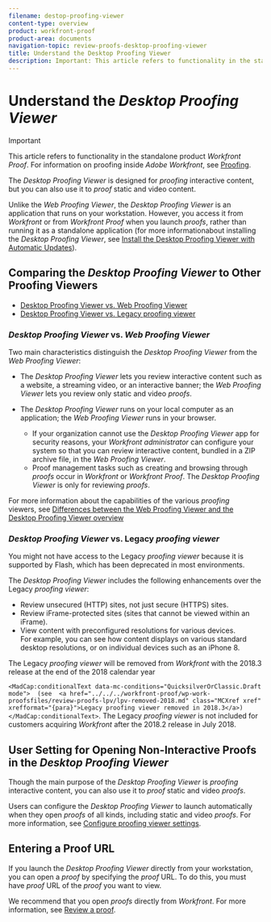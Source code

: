 ```yaml
---
filename: destop-proofing-viewer
content-type: overview
product: workfront-proof
product-area: documents
navigation-topic: review-proofs-desktop-proofing-viewer
title: Understand the Desktop Proofing Viewer
description: Important: This article refers to functionality in the standalone product Workfront Proof. For information on proofing inside Adobe Workfront, see Proofing.
---
```


# Understand the *Desktop Proofing Viewer*

>[!IMPORTANT]
>
>This article refers to functionality in the standalone product *Workfront Proof*. For information on proofing inside *Adobe Workfront*, see [Proofing](../../../review-and-approve-work/proofing/proofing.md).

The *Desktop Proofing Viewer* is designed for *proofing* interactive content, but you can also use it to *proof* static and video content.&nbsp;

Unlike the *Web Proofing Viewer*, the *Desktop Proofing Viewer* is an application that runs on your workstation.&nbsp;However, you access it from *Workfront* or from *Workfront Proof* when you launch *proofs*, rather than running it as a standalone application (for more informationabout installing the *Desktop Proofing Viewer*, see [Install the Desktop Proofing Viewer with Automatic Updates](../../../review-and-approve-work/proofing/use-the-desktop-proofing-viewer/installing-desktop-proofing-viewer.md)).&nbsp;

## Comparing the *Desktop Proofing Viewer* to Other Proofing Viewers

* [Desktop Proofing Viewer vs. Web Proofing Viewer](#desktop-proofing-viewer-vs-web-proofing-viewer) 
* [Desktop Proofing Viewer vs. Legacy proofing viewer](#desktop-proofing-viewer-vs-legacy-proofing-viewer)

### *Desktop Proofing Viewer* vs. *Web Proofing Viewer*

Two main characteristics distinguish the *Desktop Proofing Viewer* from the *Web Proofing Viewer*:

<ul> 
 <li>The <em>Desktop Proofing Viewer</em> lets you review interactive content such as a website, a streaming video, or an interactive banner; the <em>Web Proofing Viewer</em> lets you review only static and video <em>proofs</em>. </li> 
 <li> <p>The <em>Desktop Proofing Viewer</em> runs on your local computer as an application; the <em>Web Proofing Viewer</em> runs in your browser.</p> <note type="note">  
   <ul> 
    <li> If your organization cannot use the <em>Desktop Proofing Viewer</em> app for security reasons, your <em>Workfront administrator</em> can configure your system so that you can review interactive content, bundled in a ZIP archive file, in the <em>Web Proofing Viewer</em>.</li> 
    <li>Proof management tasks such as creating and browsing through <em>proofs</em> occur in <em>Workfront</em> or <em>Workfront Proof</em>. The <em>Desktop Proofing Viewer</em> is only for reviewing <em>proofs</em>.</li> 
   </ul> 
  </note> </li> 
</ul>

For more information about the capabilities of the various *proofing* viewers,&nbsp;see [Differences between the Web Proofing Viewer and the Desktop Proofing Viewer overview](../../../review-and-approve-work/proofing/proofing-overview/understand-differences-between-web-viewer.md)

### *Desktop Proofing Viewer* vs. Legacy *proofing viewer*

You might not have access to the Legacy *proofing viewer* because it is supported by Flash, which has been deprecated in most environments.

The *Desktop Proofing Viewer* includes the following enhancements over the Legacy *proofing viewer*:

* Review unsecured (HTTP) sites, not just secure (HTTPS) sites.
* Review iFrame-protected sites&nbsp;(sites that cannot be&nbsp;viewed within an iFrame). 
* View content with preconfigured resolutions for various devices.   
  For example, you can see how content displays on various standard desktop resolutions, or on individual devices such as an iPhone 8.

The Legacy *proofing viewer* will be removed from *Workfront* with the 2018.3 release at the end of the 2018 calendar year

<!--
<MadCap:conditionalText data-mc-conditions="QuicksilverOrClassic.Draft mode">
(see
<a href="../../../workfront-proof/wp-work-proofsfiles/review-proofs-lpv/lpv-removed-2018.md" class="MCXref xref" xrefformat="{para}">Legacy proofing viewer removed in 2018.3</a>)
</MadCap:conditionalText>
-->

`<MadCap:conditionalText data-mc-conditions="QuicksilverOrClassic.Draft mode">  (see  <a href="../../../workfront-proof/wp-work-proofsfiles/review-proofs-lpv/lpv-removed-2018.md" class="MCXref xref" xrefformat="{para}">Legacy proofing viewer removed in 2018.3</a>) </MadCap:conditionalText>`. The Legacy *proofing viewer* is not included for customers acquiring *Workfront* after the 2018.2 release in July 2018.

## User Setting for Opening Non-Interactive Proofs in the *Desktop Proofing Viewer*

Though the main purpose of the *Desktop Proofing Viewer* is *proofing* interactive content, you can also use it to *proof* static and video *proofs*.

Users can configure the *Desktop Proofing Viewer* to launch automatically when they open *proofs* of all kinds, including static and video *proofs*. For more information, see [Configure proofing viewer settings](../../../review-and-approve-work/proofing/reviewing-proofs-within-workfront/configure-proofing-viewer-settings.md).

## Entering a Proof URL

If you launch the *Desktop Proofing Viewer* directly from your workstation, you can open a *proof* by specifying the *proof* URL. To do this, you must have *proof* URL of the *proof* you want to view.

We recommend that you open *proofs* directly from *Workfront*. For more information, see [Review a proof](../../../review-and-approve-work/proofing/reviewing-proofs-within-workfront/review-a-proof/review-a-proof.md).

